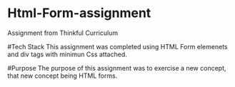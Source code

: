 # Html-Form-assignment
Assignment from Thinkful Curriculum

#Tech Stack
 This assignment was completed using HTML Form elemenets and div tags with minimun Css attached.
 
#Purpose
The purpose of this assignment was to exercise a new concept, that new concept being HTML forms.
